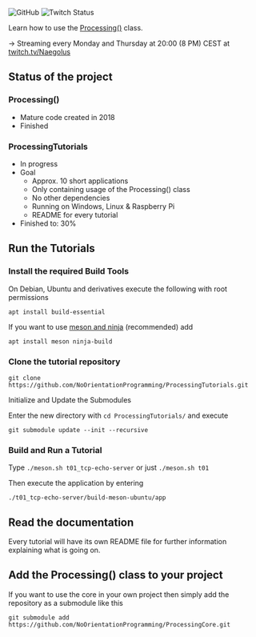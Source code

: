 
![GitHub](https://img.shields.io/github/license/NoOrientationProgramming/ProcessingTutorials?style=plastic)
![Twitch Status](https://img.shields.io/twitch/status/Naegolus?label=twitch.tv%2FNaegolus&logo=Twitch&logoColor=%2300ff00&style=plastic)

Learn how to use the [Processing()](https://github.com/NoOrientationProgramming/ProcessingCore) class.

&rarr; Streaming every Monday and Thursday at 20:00 (8 PM) CEST at [twitch.tv/Naegolus](https://twitch.tv/Naegolus)

## Status of the project

### Processing()

- Mature code created in 2018
- Finished

### ProcessingTutorials

- In progress
- Goal
  - Approx. 10 short applications
  - Only containing usage of the Processing() class
  - No other dependencies
  - Running on Windows, Linux & Raspberry Pi
  - README for every tutorial
- Finished to: 30%

## Run the Tutorials

### Install the required Build Tools

On Debian, Ubuntu and derivatives execute the following with root permissions

`apt install build-essential`

If you want to use [meson and ninja](https://mesonbuild.com/) (recommended) add

`apt install meson ninja-build`

### Clone the tutorial repository

`git clone https://github.com/NoOrientationProgramming/ProcessingTutorials.git`

Initialize and Update the Submodules

Enter the new directory with `cd ProcessingTutorials/` and execute

`git submodule update --init --recursive`

### Build and Run a Tutorial

Type
`./meson.sh t01_tcp-echo-server`
or just
`./meson.sh t01`

Then execute the application by entering

`./t01_tcp-echo-server/build-meson-ubuntu/app`

## Read the documentation

Every tutorial will have its own README file for further information explaining what is going on.

## Add the Processing() class to your project

If you want to use the core in your own project then simply add the repository as a submodule like this

`git submodule add https://github.com/NoOrientationProgramming/ProcessingCore.git`
